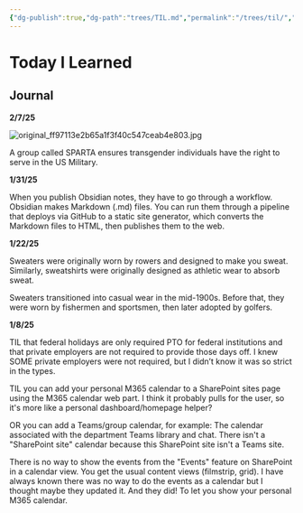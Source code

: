 ```yaml
---
{"dg-publish":true,"dg-path":"trees/TIL.md","permalink":"/trees/til/","created":"2025-01-22T23:12:28.535-05:00","updated":"2025-02-20T21:12:14.057-05:00"}
---
```




# Today I Learned 
## Journal 

**2/7/25**

![original_ff97113e2b65a1f3f40c547ceab4e803.jpg](/img/user/garden/trees/attachments/original_ff97113e2b65a1f3f40c547ceab4e803.jpg)

A group called SPARTA ensures transgender individuals have the right to serve in the US Military.

**1/31/25**

When you publish Obsidian notes, they have to go through a workflow. Obsidian makes Markdown (.md) files. You can run them through a pipeline that deploys via GitHub to a static site generator, which converts the Markdown files to HTML, then publishes them to the web.

**1/22/25**

Sweaters were originally worn by rowers and designed to make you sweat. Similarly, sweatshirts were originally designed as athletic wear to absorb sweat.

Sweaters transitioned into casual wear in the mid-1900s. Before that, they were worn by fishermen and sportsmen, then later adopted by golfers.

**1/8/25**

TIL that federal holidays are only required PTO for federal institutions and that private employers are not required to provide those days off. I knew SOME private employers were not required, but I didn’t know it was so strict in the types.

TIL you can add your personal M365 calendar to a SharePoint sites page using the M365 calendar web part. I think it probably pulls for the user, so it's more like a personal dashboard/homepage helper?

OR you can add a Teams/group calendar, for example: The calendar associated with the department Teams library and chat. There isn't a "SharePoint site" calendar because this SharePoint site isn't a Teams site.

There is no way to show the events from the "Events" feature on SharePoint in a calendar view. You get the usual content views (filmstrip, grid). I have always known there was no way to do the events as a calendar but I thought maybe they updated it. And they did! To let you show your personal M365 calendar.


